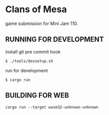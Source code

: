 
# Clans of Mesa

game submission for Mini Jam 110.

## RUNNING FOR DEVELOPMENT

install git pre commit hook
```
$ ./tools/devsetup.sh
```

run for development
```
$ cargo run
```

## BUILDING FOR WEB

```
cargo run --target wasm32-unknown-unknown
```
